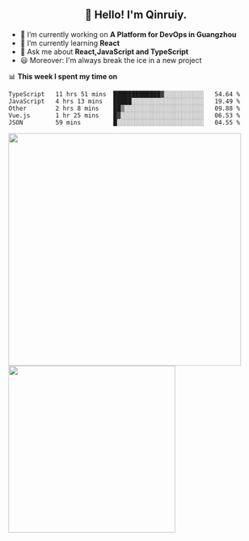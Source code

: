 <h2 align="center">👋 Hello! I'm Qinruiy.</h2>


- 🔭 I’m currently working on **A Platform for DevOps in Guangzhou**
- 🌱 I’m currently learning **React**
- 💬 Ask me about **React,JavaScript and TypeScript**
- 😃 Moreover: I'm always break the ice in a new project

📊 **This week I spent my time on**

<!--START_SECTION:waka-->
```text
TypeScript   11 hrs 51 mins  █████████████▓░░░░░░░░░░░   54.64 % 
JavaScript   4 hrs 13 mins   █████░░░░░░░░░░░░░░░░░░░░   19.49 % 
Other        2 hrs 8 mins    ██▒░░░░░░░░░░░░░░░░░░░░░░   09.88 % 
Vue.js       1 hr 25 mins    █▓░░░░░░░░░░░░░░░░░░░░░░░   06.53 % 
JSON         59 mins         █░░░░░░░░░░░░░░░░░░░░░░░░   04.55 % 
```
<!--END_SECTION:waka-->

<p>
<img align="left" width="460" src="https://github-readme-stats.vercel.app/api?username=Qinruiy&custom_title=Qrinruiy's Github Stats&theme=graywhite&hide_border=true"/> <img align="left" width="330" src="https://github-readme-stats.vercel.app/api/top-langs/?username=Qinruiy&layout=compact&theme=graywhite&hide_border=true"/>
</p>
